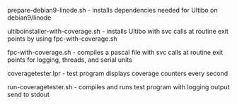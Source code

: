 prepare-debian9-linode.sh - installs dependencies needed for Ultibo on debian9/linode

ultiboinstaller-with-coverage.sh - installs Ultibo with svc calls at routine exit points by using fpc-with-coverage.sh

fpc-with-coverage.sh - compiles a pascal file with svc calls at routine exit points for logging, threads, and serial units

coveragetester.lpr - test program displays coverage counters every second

run-coveragetester.sh - compiles and runs test program with logging output send to stdout
